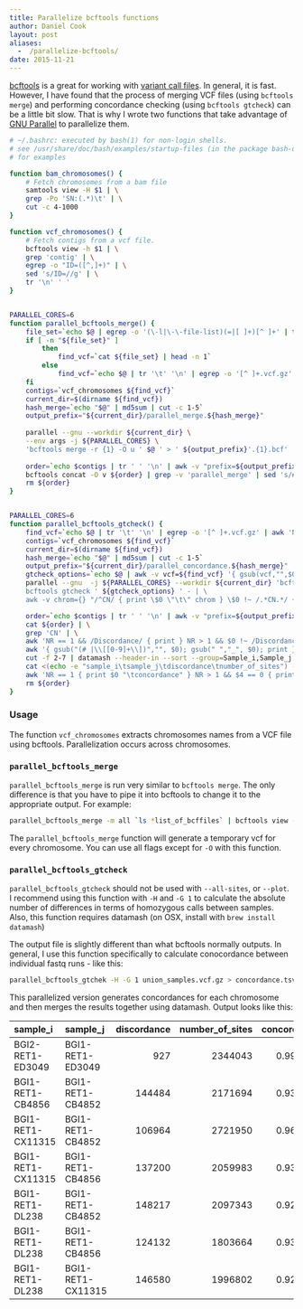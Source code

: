 ```yaml
---
title: Parallelize bcftools functions
author: Daniel Cook
layout: post
aliases:
  -  /parallelize-bcftools/
date: 2015-11-21
---
```


[bcftools](http://samtools.github.io/bcftools/) is a great for working with [variant call files](http://www.1000genomes.org/wiki/analysis/variant%20call%20format/vcf-variant-call-format-version-41). In general, it is fast. However, I have found that the process of merging VCF files (using `bcftools merge`) and performing concordance checking (using `bcftools gtcheck`) can be a little bit slow. That is why I wrote two functions that take advantage of [GNU Parallel](http://www.gnu.org/software/parallel/) to parallelize them. 


```bash
# ~/.bashrc: executed by bash(1) for non-login shells.
# see /usr/share/doc/bash/examples/startup-files (in the package bash-doc)
# for examples

function bam_chromosomes() {
    # Fetch chromosomes from a bam file
    samtools view -H $1 | \
    grep -Po 'SN:(.*)\t' | \
    cut -c 4-1000
}

function vcf_chromosomes() {
    # Fetch contigs from a vcf file.
    bcftools view -h $1 | \
    grep 'contig' | \
    egrep -o "ID=([^,]+)" | \
    sed 's/ID=//g' | \
    tr '\n' ' '
}


PARALLEL_CORES=6
function parallel_bcftools_merge() {
    file_set=`echo $@ | egrep -o '(\-l|\-\-file-list)(=|[ ]+)[^ ]+' | tr '=' ' ' | cut -f 2 -d ' '`
    if [ -n "${file_set}" ]
        then
            find_vcf=`cat ${file_set} | head -n 1`
        else
            find_vcf=`echo $@ | tr '\t' '\n' | egrep -o '[^ ]+.vcf.gz' | awk 'NR == 1 { print }' - `
    fi
    contigs=`vcf_chromosomes ${find_vcf}`
    current_dir=$(dirname ${find_vcf})
    hash_merge=`echo "$@" | md5sum | cut -c 1-5`
    output_prefix="${current_dir}/parallel_merge.${hash_merge}"
    
    parallel --gnu --workdir ${current_dir} \
    --env args -j ${PARALLEL_CORES} \
    'bcftools merge -r {1} -O u ' $@ ' > ' ${output_prefix}'.{1}.bcf' ::: ${contigs} 
    
    order=`echo $contigs | tr ' ' '\n' | awk -v "prefix=${output_prefix}" '{ print prefix "." $0 ".bcf" }'`
    bcftools concat -O v ${order} | grep -v 'parallel_merge' | sed 's/##bcftools_mergeCommand=merge -r I -O u /##bcftools_mergeCommand=merge /g' | bcftools view -O u
    rm ${order}
}


PARALLEL_CORES=6
function parallel_bcftools_gtcheck() {
    find_vcf=`echo $@ | tr '\t' '\n' | egrep -o '[^ ]+.vcf.gz' | awk 'NR == 1 { print }' - `
    contigs=`vcf_chromosomes ${find_vcf}`
    current_dir=$(dirname ${find_vcf})
    hash_merge=`echo "$@" | md5sum | cut -c 1-5`
    output_prefix="${current_dir}/parallel_concordance.${hash_merge}"
    gtcheck_options=`echo $@ | awk -v vcf=${find_vcf} '{ gsub(vcf,"",$0); print $0; }'`
    parallel --gnu  -j ${PARALLEL_CORES} --workdir ${current_dir} 'bcftools view ' ${find_vcf} ' {} | \
    bcftools gtcheck ' ${gtcheck_options} ' - | \
    awk -v chrom={} "/^CN/ { print \$0 \"\t\" chrom } \$0 !~ /.*CN.*/ { print } \$0 ~ /^# \[1\]CN/ { print \$0 \"\tchrom\"}" - > ' ${output_prefix}'.{}.tsv' ::: ${contigs}

    order=`echo $contigs | tr ' ' '\n' | awk -v "prefix=${output_prefix}" '{ print prefix "." $0 ".tsv" }'`
    cat ${order} | \
    grep 'CN' | \
    awk 'NR == 1 && /Discordance/ { print } NR > 1 && $0 !~ /Discordance/ { print }' | \
    awk '{ gsub("(# |\\[[0-9]+\\])","", $0); gsub(" ","_", $0); print }' | \
    cut -f 2-7 | datamash --header-in --sort --group=Sample_i,Sample_j sum Discordance  sum Number_of_sites | \
    cat <(echo -e "sample_i\tsample_j\tdiscordance\tnumber_of_sites") - | \
    awk 'NR == 1 { print $0 "\tconcordance" } NR > 1 && $4 == 0 { print $0 "\t" } NR > 1 && $4 > 0 { print $0 "\t" ($4-$3)/$4 }'
    rm ${order}
}

```


### Usage 

The function `vcf_chromosomes` extracts chromosomes names from a VCF file using bcftools. Parallelization occurs across chromosomes.

### `parallel_bcftools_merge`

`parallel_bcftools_merge` is run very similar to `bcftools merge`. The only difference is that you have to pipe it into bcftools to change it to the appropriate output. For example:

```bash
parallel_bcftools_merge -m all `ls *list_of_bcffiles` | bcftools view -O z > merged_vcf.vcf.gz
```

The `parallel_bcftools_merge` function will generate a temporary vcf for every chromosome. You can use all flags except for `-O` with this function. 

### `parallel_bcftools_gtcheck`

`parallel_bcftools_gtcheck` should not be used with `--all-sites`, or `--plot`. I recommend using this function with `-H` and `-G 1` to calculate the absolute number of differences in terms of homozygous calls between samples. Also, this function requires datamash (on OSX, install with `brew install datamash`)

The output file is slightly different than what bcftools normally outputs. In general, I use this function specifically to calculate conocordance between individual fastq runs - like this:

```bash
parallel_bcftools_gtchek -H -G 1 union_samples.vcf.gz > concordance.tsv
```

This parallelized version generates concordances for each chromosome and then merges the results together using datamash. Output looks like this:

| sample_i          | sample_j          |   discordance |   number_of_sites |   concordance |
|:------------------|:------------------|--------------:|------------------:|--------------:|
| BGI2-RET1-ED3049  | BGI1-RET1-ED3049  |           927 |           2344043 |      0.999605 |
| BGI1-RET1-CB4856  | BGI1-RET1-CB4852  |        144484 |           2171694 |      0.933469 |
| BGI1-RET1-CX11315 | BGI1-RET1-CB4852  |        106964 |           2721950 |      0.960703 |
| BGI1-RET1-CX11315 | BGI1-RET1-CB4856  |        137200 |           2059983 |      0.933398 |
| BGI1-RET1-DL238   | BGI1-RET1-CB4852  |        148217 |           2097343 |      0.929331 |
| BGI1-RET1-DL238   | BGI1-RET1-CB4856  |        124132 |           1803664 |      0.931178 |
| BGI1-RET1-DL238   | BGI1-RET1-CX11315 |        146580 |           1996802 |      0.926593 |